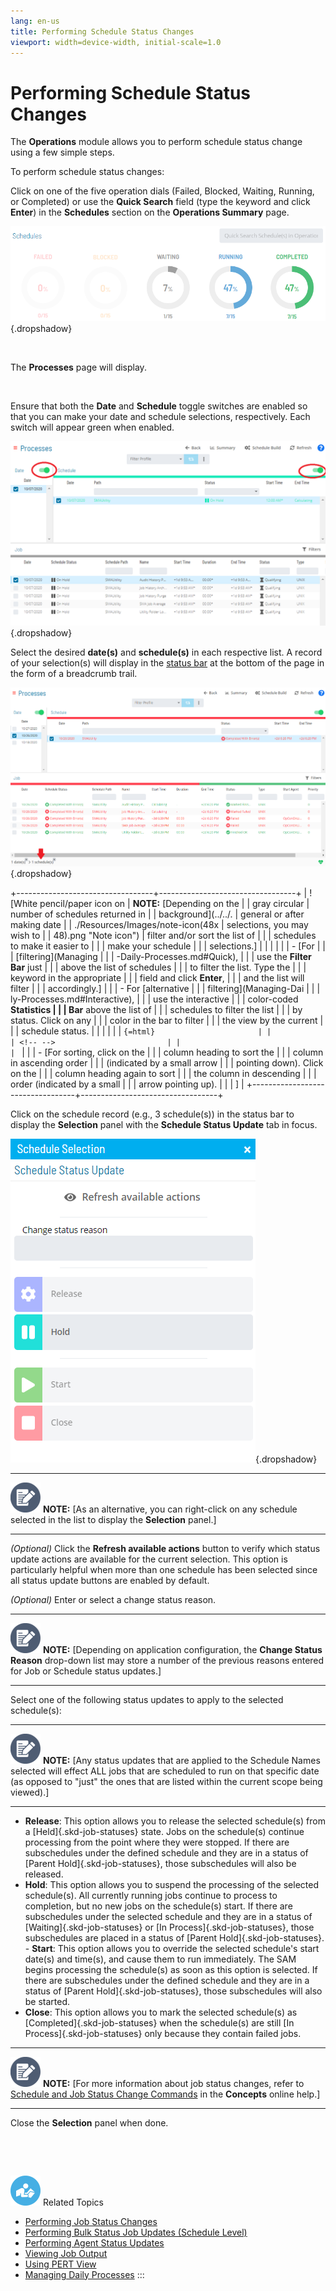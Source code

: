 ```yaml
---
lang: en-us
title: Performing Schedule Status Changes
viewport: width=device-width, initial-scale=1.0
---
```


#  Performing Schedule Status Changes

The **Operations** module allows you to perform schedule status change
using a few simple steps.



To perform schedule status changes:



Click on one of the five operation dials (Failed, Blocked, Waiting,
Running, or Completed) or use the **Quick Search** field (type the
keyword and click **Enter**) in the **Schedules** section on the
**Operations Summary** page.

![Schedules Operation Dials](../../../Resources/Images/SM/Schedule-Operation-Dials.png "Schedules Operation Dials"){.dropshadow}

 

The **Processes** page will display.

 

Ensure that both the **Date** and **Schedule** toggle switches are
enabled so that you can make your date and schedule selections,
respectively. Each switch will appear green when enabled.

![Schedule Status Updates Date & Schedule Toggle Switches Enabled](../../../Resources/Images/SM/Schedule-Status-Update_Date&ScheduleToggles.png "Schedule Status Updates Date & Schedule Toggle Switches Enabled"){.dropshadow}

Select the desired **date(s)** and **schedule(s)** in each respective
list. A record of your selection(s) will display in the [status bar](SM-UI-Layout.md#Status) at the bottom of the page in the form
of a breadcrumb trail.

![Schedule Processes](../../../Resources/Images/SM/Schedule-Processes.png "Schedule Processes"){.dropshadow}

+----------------------------------+----------------------------------+
| ![White pencil/paper icon on     | **NOTE:** [Depending on the      | | gray circular                    | number of schedules returned in  |
| background](../../.              | general or after making date     |
| ./Resources/Images/note-icon(48x | selections, you may wish to      |
| 48).png "Note icon") | filter and/or sort the list of   |
|                                  | schedules to make it easier to   |
|                                  | make your schedule               |
|                                  | selections.]         |
|                                  |                                  |
|                                  | -   [For                         | |                                  |     [filtering](Managing         |
|                                  | -Daily-Processes.md#Quick), |
|                                  |     use the **Filter Bar** just  |
|                                  |     above the list of schedules  |
|                                  |     to filter the list. Type the |
|                                  |     keyword in the appropriate   |
|                                  |     field and click **Enter**,   |
|                                  |     and the list will filter     |
|                                  |     accordingly.]    |
|                                  | -   For [alternative             | |                                  |     filtering](Managing-Dai    |
|                                  | ly-Processes.md#Interactive), |
|                                  |     use the interactive          |
|                                  |     color-coded **Statistics     |
|                                  |     Bar** above the list of      |
|                                  |     schedules to filter the list |
|                                  |     by status. Click on any      |
|                                  |     color in the bar to filter   |
|                                  |     the view by the current      |
|                                  |     schedule status.             |
|                                  |                                  |
|                                  | ```{=html}                       |
|                                  | <!-- -->                         |
|                                  | ```                              |
|                                  | -   [For sorting, click on the   | |                                  |     column heading to sort the   |
|                                  |     column in ascending order    |
|                                  |     (indicated by a small arrow  |
|                                  |     pointing down). Click on the |
|                                  |     column heading again to sort |
|                                  |     the column in descending     |
|                                  |     order (indicated by a small  |
|                                  |     arrow pointing up).          |
|                                  |     ]                |
+----------------------------------+----------------------------------+

Click on the schedule record (e.g., 3 schedule(s)) in the status bar to
display the **Selection** panel with the **Schedule Status Update** tab
in focus.

![Schedule Status Update Panel](../../../Resources/Images/SM/Schedule-Status-Update-Panel.png "Schedule Status Update Panel"){.dropshadow}

  -------------------------------------------------------------------------------------------------------------------------------- -----------------------------------------------------------------------------------------------------------------------------------------
  ![White pencil/paper icon on gray circular background](../../../Resources/Images/note-icon(48x48).png "Note icon")   **NOTE:** [As an alternative, you can right-click on any schedule selected in the list to display the **Selection** panel.]
  -------------------------------------------------------------------------------------------------------------------------------- -----------------------------------------------------------------------------------------------------------------------------------------

*(Optional)* Click the **Refresh available actions**
button to verify which status update actions are available for the
current selection. This option is particularly helpful when more than
one schedule has been selected since all status update buttons are
enabled by default.

*(Optional)* Enter or select a change status reason.

  -------------------------------------------------------------------------------------------------------------------------------- ----------------------------------------------------------------------------------------------------------------------------------------------------------------------------------------------------
  ![White pencil/paper icon on gray circular background](../../../Resources/Images/note-icon(48x48).png "Note icon")   **NOTE:** [Depending on application configuration, the **Change Status Reason** drop-down list may store a number of the previous reasons entered for Job or Schedule status updates.]
  -------------------------------------------------------------------------------------------------------------------------------- ----------------------------------------------------------------------------------------------------------------------------------------------------------------------------------------------------

Select one of the following status updates to apply to the selected
schedule(s):

  -------------------------------------------------------------------------------------------------------------------------------- ----------------------------------------------------------------------------------------------------------------------------------------------------------------------------------------------------------------------------------------------------------
  ![White pencil/paper icon on gray circular background](../../../Resources/Images/note-icon(48x48).png "Note icon")   **NOTE:** [Any status updates that are applied to the Schedule Names selected will effect ALL jobs that are scheduled to run on that specific date (as opposed to \"just\" the ones that are listed within the current scope being viewed).]
  -------------------------------------------------------------------------------------------------------------------------------- ----------------------------------------------------------------------------------------------------------------------------------------------------------------------------------------------------------------------------------------------------------

-   **Release**: This option allows you to release the selected
    schedule(s) from a [Held]{.skd-job-statuses} state. Jobs on the     schedule(s) continue processing from the point where they were
    stopped. If there are subschedules under the defined schedule and
    they are in a status of [Parent Hold]{.skd-job-statuses}, those     subschedules will also be released.
-   **Hold**: This option allows you to suspend the processing of the
    selected schedule(s). All currently running jobs continue to process
    to completion, but no new jobs on the schedule(s) start. If there
    are subschedules under the selected schedule and they are in a
    status of [Waiting]{.skd-job-statuses} or [In     Process]{.skd-job-statuses}, those subschedules are placed in a
    status of [Parent Hold]{.skd-job-statuses}. -   **Start**: This option allows you to override the selected
    schedule\'s start date(s) and time(s), and cause them to run
    immediately. The SAM begins processing the schedule(s) as soon as
    this option is selected. If there are subschedules under the defined
    schedule and they are in a status of [Parent     Hold]{.skd-job-statuses}, those subschedules will also be started.
-   **Close**: This option allows you to mark the selected schedule(s)
    as [Completed]{.skd-job-statuses} when the schedule(s) are still [In     Process]{.skd-job-statuses} only because they contain failed jobs.

  -------------------------------------------------------------------------------------------------------------------------------- -------------------------------------------------------------------------------------------------------------------------------------------------------------------------------------------------------------------------------------------------
  ![White pencil/paper icon on gray circular background](../../../Resources/Images/note-icon(48x48).png "Note icon")   **NOTE:** [For more information about job status changes, refer to [Schedule and Job Status Change Commands](../../Concepts/Schedule-and-Job-Status-Change-Commands.md) in the **Concepts** online help.]
  -------------------------------------------------------------------------------------------------------------------------------- -------------------------------------------------------------------------------------------------------------------------------------------------------------------------------------------------------------------------------------------------

Close the **Selection** panel when done.

 

 

![White \"person reading\" icon on blue circular background](../../../Resources/Images/moreinfo-icon(48x48).png "More Info icon")
Related Topics

-   [Performing Job Status     Changes](Performing-Job-Status-Changes.md)
-   [Performing Bulk Status Job Updates (Schedule     Level)](Performing-Bulk-Job-Status-Updates--Schedule-Level.md)
-   [Performing Agent Status     Updates](Performing-Agent-Status-Updates.md)
-   [Viewing Job Output](Viewing-Job-Output.md)
-   [Using PERT View](Using-PERT-View.md)
-   [Managing Daily Processes](Managing-Daily-Processes.md)
:::

 

